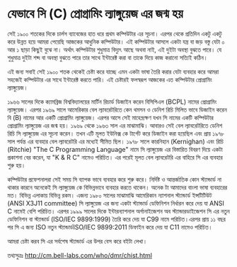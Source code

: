 # যেভাবে সি (C) প্রোগ্রামিং ল্যাঙ্গুয়েজ এর জন্ম হয়


সেই ১৯০০ শতকের দিকে চার্লস ব্যাবেজের হাত ধরে প্রথম কম্পিউটার এর সূচনা। এরপর থেকে প্রতিদিন একটু একটু করে উন্নত হয়ে আমরা পেয়েছি আজকের আধুনিক কম্পিউটার। এই কম্পিউটার আসলে একটা যন্ত্র বা জড় বস্তু যেটা ০ আর ১ ছাড়া কিছুই বুঝে না। অর্থাৎ কম্পিউটার শুধুমাত্র বিদ্যুৎ আছে অথবা নাই, এই দুইটা অবস্থা বুঝতে পারে। যে শুধুমাত্র দুইটা শব্দ বা অবস্থা বুঝতে পারে তার সাথে ইন্টারেক্ট করা বা তাকে দিয়ে কাজ করানো সত্যিই কঠিন।

এই জন্য সবাই সেই ১৯০০ শতক থেকেই চেষ্টা করে যাচ্ছে এমন একটা ভাষা তৈরি করার যেটা ব্যবহার করে আমরা সহজেই কম্পিউটার এর সাথে ইন্টারেক্ট করতে পারি। এই চেষ্টারই ফলস্বরূপ আজকের এত কম্পিউটার প্রোগ্রামিং ল্যাঙ্গুয়েজ।

১৯৬৬ সালের দিকে ক্যামব্রিজ বিশ্ববিদ্যালয়ের মার্টিন রিচার্ড ডিজাইন করেন বিসিপিএল (BCPL) নামের প্রোগ্রামিং ল্যাঙ্গুয়েজ। এরপর ১৯৬৯ সালে আমেরিকার বেল ল্যাবরেটরিতে কেন থমসন ও ডেনিশ রিচি মিলিত ভাবে ডিজাইন করেন বি (B) নামের আর একটি প্রোগ্রামিং ল্যাঙ্গুয়েজ। এরপর আসে সেই মাহেন্দ্রক্ষণ যখন সি নামের একটি কম্পিউটার প্রোগ্রামিং ল্যাঙ্গুয়েজ এর জন্ম হয়।  ১৯৬৯ থেকে ১৯৬৩ সাল এর মাঝামাঝি। আবারও সেই বেল ল্যাবরেটরিতে ডেনিশ রিচি সি ল্যাঙ্গুয়েজ এর সূচনা করেন। তখন এটি মূলত ইউনিক্স কে টার্গেট করে ডিজাইন করা হয়েছিল এবং প্রায়  ১৯৭৮ সাল পর্যন্ত এর ব্যবহার বেল ল্যাবরেটরি এর মধ্যেই সীমিত ছিল। ১৯৭৮ সালে কারনিহান (Kernighan) এবং রিচি (Ritchie) "The C Programming Language" নামে সি ল্যাঙ্গুয়েজ এর বিস্তারিত বিবরণ দিয়ে একটা প্রকাশনা বের করেন, যা "K & R C" নামেও  পরিচিত। এর পরেই মূলত বেল ল্যাবরেটরি এর বাহিরে সি এর ব্যবহার শুরু হয়।

কম্পিউটার প্রফেশনালরা সেই সময় সি ব্যাপক ভাবে ব্যবহার করে শুরু করে।  নির্দিষ্ট ও আন্তর্জাতিক কোন স্ট্যান্ডার্ড না থাকার কারনে অনেকেই সি ল্যাঙ্গুয়েজ কে বিভিন্নভাবে ব্যবহার করতে থাকেন। অনেক টা আমাদের বাংলা ভাষা ব্যবহারের মত। বিভিন্ন এলাকায় বিভিন্ন রকম। এজন্য ১৯৮০ সালের মাঝামাঝি আমেরিকান ন্যাশনাল স্ট্যান্ডার্ড ইন্সটিটিউট (ANSI X3J11 committee) সি ল্যাঙ্গুয়েজ এর জন্য একটা স্ট্যান্ডার্ড ডেফিনিশন নির্ধারন করে দেয় যা ANSI C নামেই বেশি পরিচিত। এরপর ১৯৯৯ সালের দিকে ইন্টারন্যাশনাল অর্গানাইজেশন অব স্ট্যান্ডারডাইজেশন সি এর নতুন ডেফিনিশন বা স্ট্যান্ডার্ড (ISO/IEC 9899:1999) তৈরি করে দেয় যা C99 নামে পরিচিত।এরপর প্রায় ১১ বছর পর সি এ জন্য ISO  নতুন স্ট্যান্ডার্ডISO/IEC 9899:2011 ডিফাইন করে দেয় যা C11 নামেও পরিচিত।

আমরা চেষ্টা করব সি এর সর্বশেষ স্ট্যান্ডার্ড এর উপর বেস করে বইটা লেখা।

তথ্যসুত্রঃ http://cm.bell-labs.com/who/dmr/chist.html
